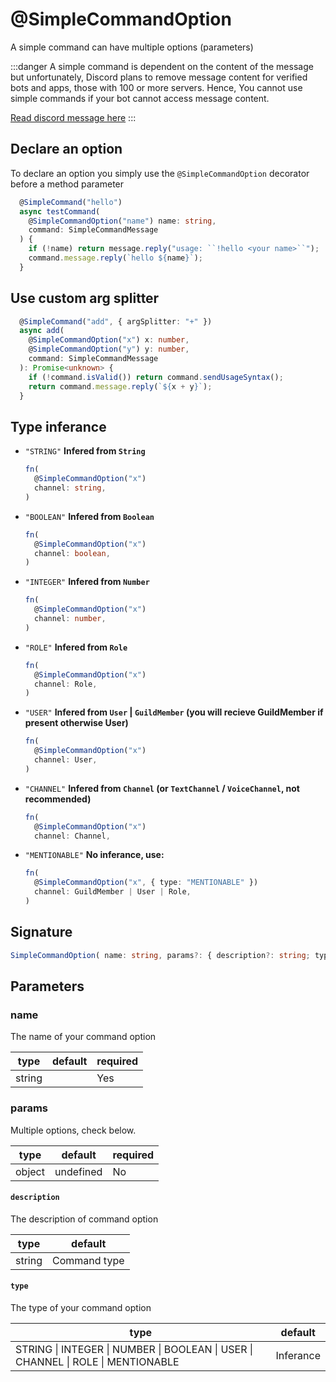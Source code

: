 # @SimpleCommandOption

A simple command can have multiple options (parameters)

:::danger
A simple command is dependent on the content of the message but unfortunately, Discord plans to remove message content for verified bots and apps, those with 100 or more servers. Hence, You cannot use simple commands if your bot cannot access message content.

[Read discord message here](https://support-dev.discord.com/hc/en-us/articles/4404772028055-Message-Content-Access-Deprecation-for-Verified-Bots)
:::

## Declare an option

To declare an option you simply use the `@SimpleCommandOption` decorator before a method parameter

```ts
  @SimpleCommand("hello")
  async testCommand(
    @SimpleCommandOption("name") name: string,
    command: SimpleCommandMessage
  ) {
    if (!name) return message.reply("usage: ``!hello <your name>``");
    command.message.reply(`hello ${name}`);
  }
```

## Use custom arg splitter

```ts
  @SimpleCommand("add", { argSplitter: "+" })
  async add(
    @SimpleCommandOption("x") x: number,
    @SimpleCommandOption("y") y: number,
    command: SimpleCommandMessage
  ): Promise<unknown> {
    if (!command.isValid()) return command.sendUsageSyntax();
    return command.message.reply(`${x + y}`);
  }
```

## Type inferance

- `"STRING"`
  **Infered from `String`**

  ```ts
  fn(
    @SimpleCommandOption("x")
    channel: string,
  )
  ```

- `"BOOLEAN"`
  **Infered from `Boolean`**

  ```ts
  fn(
    @SimpleCommandOption("x")
    channel: boolean,
  )
  ```

- `"INTEGER"`
  **Infered from `Number`**

  ```ts
  fn(
    @SimpleCommandOption("x")
    channel: number,
  )
  ```

- `"ROLE"`
  **Infered from `Role`**

  ```ts
  fn(
    @SimpleCommandOption("x")
    channel: Role,
  )
  ```

- `"USER"`
  **Infered from `User` | `GuildMember` (you will recieve GuildMember if present otherwise User)**

  ```ts
  fn(
    @SimpleCommandOption("x")
    channel: User,
  )
  ```

- `"CHANNEL"`
  **Infered from `Channel` (or `TextChannel` / `VoiceChannel`, not recommended)**

  ```ts
  fn(
    @SimpleCommandOption("x")
    channel: Channel,
  ```

- `"MENTIONABLE"`
  **No inferance, use:**

  ```ts
  fn(
    @SimpleCommandOption("x", { type: "MENTIONABLE" })
    channel: GuildMember | User | Role,
  )
  ```

## Signature

```ts
SimpleCommandOption( name: string, params?: { description?: string; type?: "STRING | INTEGER | NUMBER | BOOLEAN | USER | CHANNEL | ROLE | MENTIONABLE" } );
```

## Parameters

### name

The name of your command option

| type   | default | required |
| ------ | ------- | -------- |
| string |         | Yes      |

### params

Multiple options, check below.

| type   | default   | required |
| ------ | --------- | -------- |
| object | undefined | No       |

#### `description`

The description of command option

| type   | default      |
| ------ | ------------ |
| string | Command type |

#### `type`

The type of your command option

| type                                                                             | default   |
| -------------------------------------------------------------------------------- | --------- |
| STRING \| INTEGER \| NUMBER \| BOOLEAN \| USER \| CHANNEL \| ROLE \| MENTIONABLE | Inferance |
